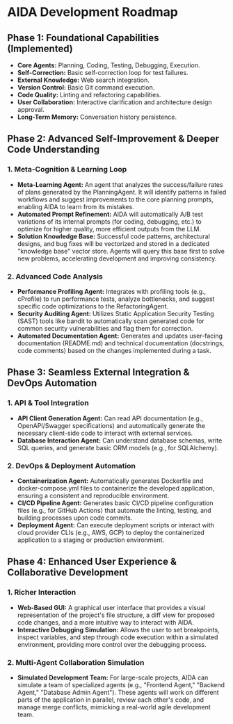 # **AIDA Development Roadmap**

## **Phase 1: Foundational Capabilities (Implemented)**

* **Core Agents:** Planning, Coding, Testing, Debugging, Execution.  
* **Self-Correction:** Basic self-correction loop for test failures.  
* **External Knowledge:** Web search integration.  
* **Version Control:** Basic Git command execution.  
* **Code Quality:** Linting and refactoring capabilities.  
* **User Collaboration:** Interactive clarification and architecture design approval.  
* **Long-Term Memory:** Conversation history persistence.

## **Phase 2: Advanced Self-Improvement & Deeper Code Understanding**

### **1\. Meta-Cognition & Learning Loop**

* **Meta-Learning Agent:** An agent that analyzes the success/failure rates of plans generated by the PlanningAgent. It will identify patterns in failed workflows and suggest improvements to the core planning prompts, enabling AIDA to learn from its mistakes.  
* **Automated Prompt Refinement:** AIDA will automatically A/B test variations of its internal prompts (for coding, debugging, etc.) to optimize for higher quality, more efficient outputs from the LLM.  
* **Solution Knowledge Base:** Successful code patterns, architectural designs, and bug fixes will be vectorized and stored in a dedicated "knowledge base" vector store. Agents will query this base first to solve new problems, accelerating development and improving consistency.

### **2\. Advanced Code Analysis**

* **Performance Profiling Agent:** Integrates with profiling tools (e.g., cProfile) to run performance tests, analyze bottlenecks, and suggest specific code optimizations to the RefactoringAgent.  
* **Security Auditing Agent:** Utilizes Static Application Security Testing (SAST) tools like bandit to automatically scan generated code for common security vulnerabilities and flag them for correction.  
* **Automated Documentation Agent:** Generates and updates user-facing documentation (README.md) and technical documentation (docstrings, code comments) based on the changes implemented during a task.

## **Phase 3: Seamless External Integration & DevOps Automation**

### **1\. API & Tool Integration**

* **API Client Generation Agent:** Can read API documentation (e.g., OpenAPI/Swagger specifications) and automatically generate the necessary client-side code to interact with external services.  
* **Database Interaction Agent:** Can understand database schemas, write SQL queries, and generate basic ORM models (e.g., for SQLAlchemy).

### **2\. DevOps & Deployment Automation**

* **Containerization Agent:** Automatically generates Dockerfile and docker-compose.yml files to containerize the developed application, ensuring a consistent and reproducible environment.  
* **CI/CD Pipeline Agent:** Generates basic CI/CD pipeline configuration files (e.g., for GitHub Actions) that automate the linting, testing, and building processes upon code commits.  
* **Deployment Agent:** Can execute deployment scripts or interact with cloud provider CLIs (e.g., AWS, GCP) to deploy the containerized application to a staging or production environment.

## **Phase 4: Enhanced User Experience & Collaborative Development**

### **1\. Richer Interaction**

* **Web-Based GUI:** A graphical user interface that provides a visual representation of the project's file structure, a diff view for proposed code changes, and a more intuitive way to interact with AIDA.  
* **Interactive Debugging Simulation:** Allows the user to set breakpoints, inspect variables, and step through code execution within a simulated environment, providing more control over the debugging process.

### **2\. Multi-Agent Collaboration Simulation**

* **Simulated Development Team:** For large-scale projects, AIDA can simulate a team of specialized agents (e.g., "Frontend Agent," "Backend Agent," "Database Admin Agent"). These agents will work on different parts of the application in parallel, review each other's code, and manage merge conflicts, mimicking a real-world agile development team.
